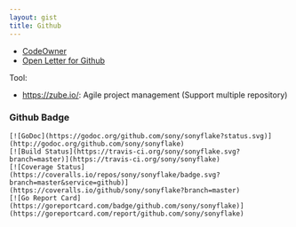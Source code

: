 ```yaml
---
layout: gist
title: Github
---
```


- [CodeOwner](https://help.github.com/en/articles/about-code-owners)
- [Open Letter for Github](https://github.com/dear-github/dear-github)

Tool:
- <https://zube.io/>: Agile project management (Support multiple repository)


### Github Badge

```
[![GoDoc](https://godoc.org/github.com/sony/sonyflake?status.svg)](http://godoc.org/github.com/sony/sonyflake)
[![Build Status](https://travis-ci.org/sony/sonyflake.svg?branch=master)](https://travis-ci.org/sony/sonyflake)
[![Coverage Status](https://coveralls.io/repos/sony/sonyflake/badge.svg?branch=master&service=github)](https://coveralls.io/github/sony/sonyflake?branch=master)
[![Go Report Card](https://goreportcard.com/badge/github.com/sony/sonyflake)](https://goreportcard.com/report/github.com/sony/sonyflake)

```